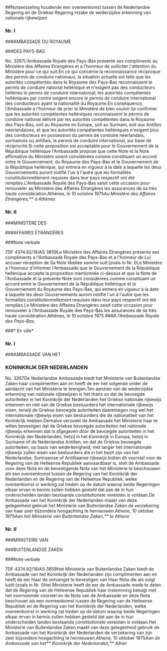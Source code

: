 <meta http-equiv='Content-Type' content='text/html; charset=utf-8' />

##Notawisseling houdende een overeenkomst tussen de Nederlandse Regering en de Griekse Regering inzake de wederzijdse erkenning van nationale rijbewijzen

### Nr.  I  

###AMBASSADE DU ROYAUME

###DES PAYS-BAS

No. 3267L'Ambassade Royale des Pays-Bas présente ses compliments au Ministère des Affaires Etrangères et a l'honneur de solliciter l'attention du Ministère pour ce qui suit.En ce qui concerne la reconnaissance réciproque des permis de conduire nationaux, la situation actuelle est telle que les autorités compétentes dans le Royaume des Pays-Bas reconnaissent le permis de conduire national hellénique et n'exigent pas des conducteurs hellènes le permis de conduire international; les autorités compétentes helléniques par contre exigent encore le permis de conduire international des conducteurs ayant la nationalité du Royaume.En conséquence, l'Ambassade a l'honneur de prier le Ministère de bien vouloir lui confirmer que les autorités compétentes helléniques reconnaissent le permis de conduire national délivré par les autorités compétentes dans le Royaume des Pays-Bas, soit au Royaume en Europe, soit au Surinam, soit aux Antilles néerlandaises, et que les autorités compétentes helléniques n'exigent plus des conducteurs en possession du permis de conduire néerlandais, surinamois ou antillais, le permis de conduire international, sur base de réciprocité.Si cette proposition est acceptable pour le Gouvernement de la République hellénique l'Ambassade propose que cette Note et la Note affirmative du Ministère soient considérées comme constituant un accord entre le Gouvernement, du Royaume des Pays-Bas et le Gouvernement de la République hellénique, qui entrera en vigueur à la date à laquelle les deux Gouvernements auront notifié l'un à l'autre que les formalités constitutionnellement requises dans leur pays respectif ont été remplies.L'Ambassade Royale des Pays-Bas saisit cette occasion pour renouveler au Ministère des Affaires Etrangères les assurances de sa très haute considération.Athènes, le 10 octobre 1975*Au Ministère des Affaires Étrangères,** à Athènes*

### Nr.  II  

###MINISTÈRE DES

###AFFAIRES ÉTRANGÈRES

###Note verbale 

7DF 4374.82/18/AS 3859Le Ministère des Affaires Étrangères présente ses compliments à l'Ambassade Royale des Pays-Bas et a l'honneur de Lui accuser réception de Sa Note libellée somme suit:(zoals in Nr. I)Le Ministère a l'honneur d'informer l'Ambassade que le Gouvernement de la République hellénique accepte la proposition mentionnée ci-dessus et que la Note de l'Ambassade et la présente Note sont considérées comme constituant un accord entre le Gouvernement de la République hellénique et le Gouvernement du Royaume des Pays-Bas, qui entrera en vigueur à la date à laquelle les deux Gouvernements auront notifié l'un à l'autre que les formalités constitutionnellement requises dans leur pays respectif ont été remplies.Le Ministère des Affaires Etrangères saisit cette occasion pour renouveler à l'Ambassade Royale des Pays-Bas les assurances de sa très haute considération.Athènes, le 10 octobre 1975
###*A l'Ambassade Royale des Pays-Bas,* 

###* En ville* 

### Nr.  I  

###AMBASSADE VAN HET

### KONINKRIJK DER NEDERLANDEN

No. 3267De Nederlandse Ambassade biedt het Ministerie van Buitenlandse Zaken haar complimenten aan en heeft de eer het volgende onder de aandacht van het Ministerie te brengen.Ten aanzien van de wederzijdse erkenning van nationale rijbewijzen is het thans zo dat de bevoegde autoriteiten in het Koninkrijk der Nederlanden het Griekse nationale rijbewijs erkennen en niet van de Griekse bestuurders het internationale rijbewijs eisen, terwijl de Griekse bevoegde autoriteiten daarentegen nog wel het internationale rijbewijs eisen van bestuurders die de nationaliteit van het Koninkrijk hebben.Derhalve verzoekt de Ambassade het Ministerie haar te willen bevestigen dat de Griekse bevoegde autoriteiten het nationale rijbewijs erkennen dat is afgegeven door de bevoegde autoriteiten in het Koninkrijk der Nederlanden, hetzij in het Koninkrijk in Europa, hetzij in Suriname of de Nederlandse Antillen, en dat de Griekse bevoegde autoriteiten, op basis van wederkerigheid, niet langer het internationale rijbewijs zullen eisen van bestuurders die in het bezit zijn van het Nederlandse, Surinaamse of Antilliaanse rijbewijs.Indien dit voorstel voor de Regering van de Helleense Republiek aanvaardbaar is, stelt de Ambassade voor deze Nota en de bevestigende Nota van het Ministerie te beschouwen als een overeenkomst tussen de Regering van het Koninkrijk der Nederlanden en de Regering van de Helleense Republiek, welke overeenkomst in werking zal treden op de datum waarop beide Regeringen elkaar ervan in kennis zullen hebben gesteld dat aan de in hun onderscheiden landen bestaande constitutionele vereisten is voldaan.De Ambassade van het Koninkrijk der Nederlanden maakt van deze gelegenheid gebruik het Ministerie van Buitenlandse Zaken de verzekering van haar zeer bijzondere hoogachting te hernieuwen.Athene, 10 oktober 1975*Aan het Ministerie van Buitenlandse Zaken,** te Athene*

### Nr.  II  

###MINISTERIE VAN 

###BUITENLANDSE ZAKEN 

###Note verbale

7DF 4374.82/18/AS 3859Het Ministerie van Buitenlandse Zaken biedt de Ambassade van het Koninkrijk der Nederlanden zijn complimenten aan en heeft de eer Haar de ontvangst te bevestigen van Haar Nota die als volgt luidt:(zoals in Nr. I)Het Ministerie heeft de eer de Ambassade mede te delen dat de Regering van de Helleense Republiek haar instemming betuigt met het voornoemde voorstel en de Nota van de Ambassade en deze Nota beschouwt als een overeenkomst tussen de Regering van de Helleense Republiek en de Regering van het Koninkrijk der Nederlanden, welke overeenkomst in werking zal treden op de datum waarop beide Regeringen elkaar ervan in kennis zullen hebben gesteld dat aan de in hun onderscheiden landen bestaande constitutionele vereisten is voldaan.Het Ministerie van Buitenlandse Zaken maakt van deze gelegenheid gebruik de Ambassade van het Koninkrijk der Nederlanden de verzekering van zijn zeer bijzondere hoogachting te hernieuwen.Athene, 10 oktober 1975*Aan de Ambassade van het** Koninkrijk der Nederlanden,** Alhier*
